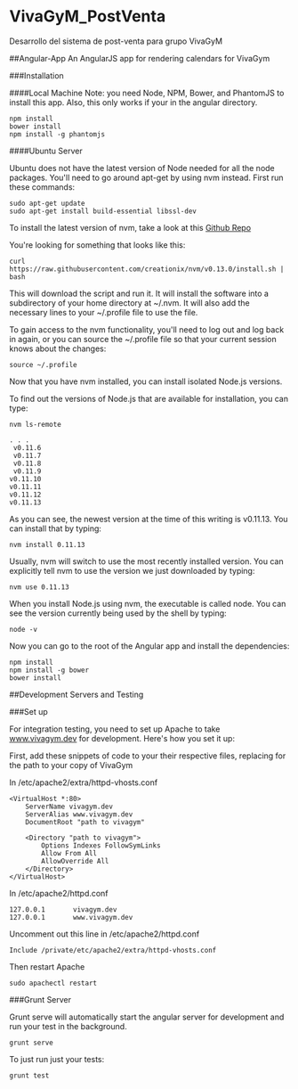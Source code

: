 VivaGyM_PostVenta
======

Desarrollo del sistema de post-venta para grupo VivaGyM


##Angular-App
An AngularJS app for rendering calendars for VivaGym


###Installation

####Local Machine
Note: you need Node, NPM, Bower, and PhantomJS to install this app. Also, this only works
if your in the angular directory.

```console
npm install
bower install
npm install -g phantomjs
```

####Ubuntu Server

Ubuntu does not have the latest version of Node needed for all the node
packages. You'll need to go around apt-get by using nvm instead. First run these
commands:

```console
sudo apt-get update
sudo apt-get install build-essential libssl-dev
```

To install the latest version of nvm, take a look at this [Github Repo]

[Github Repo]: https://github.com/creationix/nvm

You're looking for something that looks like this:

```console
curl https://raw.githubusercontent.com/creationix/nvm/v0.13.0/install.sh | bash
```

This will download the script and run it. It will install the software into a
subdirectory of your home directory at ~/.nvm. It will also add the necessary
lines to your ~/.profile file to use the file.

To gain access to the nvm functionality, you'll need to log out and log back in
again, or you can source the ~/.profile file so that your current session knows
about the changes:

```console
source ~/.profile
```

Now that you have nvm installed, you can install isolated Node.js versions.

To find out the versions of Node.js that are available for installation, you can
type:

```console
nvm ls-remote
```

```
. . .
 v0.11.6
 v0.11.7
 v0.11.8
 v0.11.9
v0.11.10
v0.11.11
v0.11.12
v0.11.13
```

As you can see, the newest version at the time of this writing is v0.11.13. You
can install that by typing:

```console
nvm install 0.11.13
```

Usually, nvm will switch to use the most recently installed version. You can
explicitly tell nvm to use the version we just downloaded by typing:

```console
nvm use 0.11.13
```

When you install Node.js using nvm, the executable is called node. You can see
the version currently being used by the shell by typing:

```console
node -v
```

Now you can go to the root of the Angular app and install the dependencies:

```console
npm install
npm install -g bower
bower install
```

##Development Servers and Testing

###Set up

For integration testing, you need to set up Apache to take www.vivagym.dev for
development. Here's how you set it up:

First, add these snippets of code to your their respective files, replacing for
the path to your copy of VivaGym

In /etc/apache2/extra/httpd-vhosts.conf

```
<VirtualHost *:80>
    ServerName vivagym.dev
    ServerAlias www.vivagym.dev
    DocumentRoot "path to vivagym"

    <Directory "path to vivagym">
        Options Indexes FollowSymLinks
        Allow From All
        AllowOverride All
    </Directory>
</VirtualHost>
```

In /etc/apache2/httpd.conf

```
127.0.0.1       vivagym.dev
127.0.0.1       www.vivagym.dev
```

Uncomment out this line in /etc/apache2/httpd.conf

```
Include /private/etc/apache2/extra/httpd-vhosts.conf
```

Then restart Apache

```
sudo apachectl restart
```

###Grunt Server

Grunt serve will automatically start the angular server for development and run
your test in the background.

```console
grunt serve
```

To just run just your tests:

```console
grunt test
```
